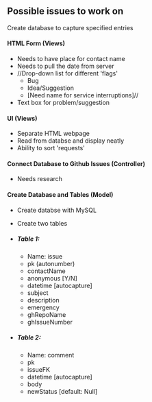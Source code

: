 ## Possible issues to work on ##


Create database to capture specified entries

#### HTML Form (Views)
  - Needs to have place for contact name
  - Needs to pull the date from server
  - //Drop-down list for different 'flags'
    * Bug
    * Idea/Suggestion
    * [Need name for service interruptions]//
  - Text box for problem/suggestion


#### UI (Views)
  - Separate HTML webpage
  - Read from databse and display neatly
  - Ability to sort 'requests'


#### Connect Database to Github Issues (Controller)
  - Needs research 

#### Create Database and Tables (Model)
  - Create databse with MySQL
  - Create two tables
  - ##### Table 1:
    - Name: issue
    - pk (autonumber)
    - contactName
    - anonymous [Y/N]
    - datetime [autocapture]
    - subject
    - description
    - emergency
    - ghRepoName
    - ghIssueNumber
  
  
  - ##### Table 2:
    - Name: comment
    - pk
    - issueFK
    - datetime [autocapture]
    - body
    - newStatus [default: Null]
  
  
